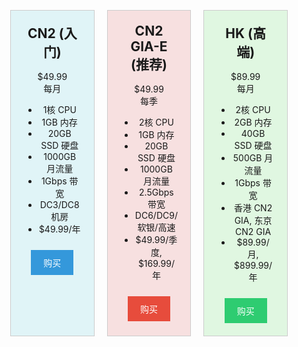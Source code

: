 <!DOCTYPE html>
<html lang="en">
<head>
<meta charset="UTF-8">
<meta name="viewport" content="width=device-width, initial-scale=1.0">
<title>VPS Plan Comparison</title>
<style>
  .plan-container {
    display: flex;
    justify-content: center;
    margin: 20px;
  }
  .plan {
    border: 1px solid #ccc;
    padding: 20px;
    margin: 10px;
    width: 300px;
    text-align: center;
  }
  .plan h2 {
    margin-top: 0;
  }
  .blue {
    background-color: #e0f4f7;
  }
  .red {
    background-color: #f7e0e0;
  }
  .green {
    background-color: #e0f7e1;
  }
  .plan-button {
    color: white;
    padding: 10px 20px;
    text-decoration: none;
    display: inline-block;
    margin-top: 10px;
  }
  .blue .plan-button {
    background-color: #3498db;
  }
  .red .plan-button {
    background-color: #e74c3c;
  }
  .green .plan-button {
    background-color: #2ecc71;
  }
</style>
</head>
<body>

<div class="plan-container">
  <div class="plan blue">
    <h2>CN2 (入门)</h2>
    <p>$49.99<br>每月</p>
    <ul>
      <li>1核 CPU</li>
      <li>1GB 内存</li>
      <li>20GB SSD 硬盘</li>
      <li>1000GB 月流量</li>
      <li>1Gbps 带宽</li>
      <li>DC3/DC8 机房</li>
      <li>$49.99/年</li>
    </ul>
    <a href="https://bwh81.net/aff.php?aff=74518&pid=57" class="plan-button">购买</a>
  </div>

  <div class="plan red">
    <h2>CN2 GIA-E (推荐)</h2>
    <p>$49.99<br>每季</p>
    <ul>
      <li>2核 CPU</li>
      <li>1GB 内存</li>
      <li>20GB SSD 硬盘</li>
      <li>1000GB 月流量</li>
      <li>2.5Gbps 带宽</li>
      <li>DC6/DC9/软银/高速</li>
      <li>$49.99/季度, $169.99/年</li>
    </ul>
    <a href="https://bwh81.net/aff.php?aff=74518&pid=87" class="plan-button">购买</a>
  </div>

  <div class="plan green">
    <h2>HK (高端)</h2>
    <p>$89.99<br>每月</p>
    <ul>
      <li>2核 CPU</li>
      <li>2GB 内存</li>
      <li>40GB SSD 硬盘</li>
      <li>500GB 月流量</li>
      <li>1Gbps 带宽</li>
      <li>香港 CN2 GIA, 东京 CN2 GIA</li>
      <li>$89.99/月, $899.99/年</li>
    </ul>
    <a href="https://bwh81.net/aff.php?aff=74518&pid=95" class="plan-button">购买</a>
  </div>
</div>

</body>
</html>
